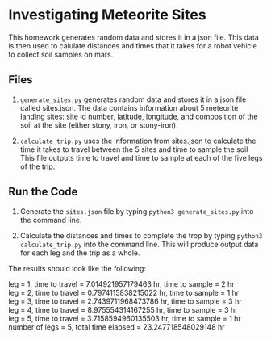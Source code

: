 Investigating Meteorite Sites
=============================
This homework generates random data and stores it in a json file. This data is then used to calulate distances and times that it takes for a robot vehicle to collect soil samples on mars. 

Files
-----
1. `generate_sites.py` generates random data and stores it in a json file called sites.json. The data contains information about 5 meteorite landing sites: site id number, latitude, longitude, and composition of the soil at the site (either stony, iron, or stony-iron).

2. `calculate_trip.py` uses the information from sites.json to calculate the time it takes to travel between the 5 sites and time to sample the soil This file outputs time to travel and time to sample at each of the five legs of the trip.

Run the Code
------------
1. Generate the `sites.json` file by typing `python3 generate_sites.py` into the command line.

2. Calculate the distances and times to complete the trop by typing `python3 calculate_trip.py` into the command line. This will produce output data for each leg and the trip as a whole.

The results should look like the following:  

leg = 1, time to travel = 7.014921957179463 hr, time to sample = 2 hr  
leg = 2, time to travel = 0.7974115838215022 hr, time to sample = 1 hr  
leg = 3, time to travel = 2.7439711968473786 hr, time to sample = 3 hr  
leg = 4, time to travel = 8.975554314167255 hr, time to sample = 3 hr  
leg = 5, time to travel = 3.7158594960135503 hr, time to sample = 1 hr  
number of legs = 5, total time elapsed = 23.247718548029148 hr  
